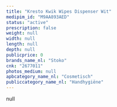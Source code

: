 ```yaml
---
title: "Kresto Kwik Wipes Dispenser Wit"
medipim_id: "M9AA893AED"
status: "active"
prescription: false
weight: null
width: null
length: null
depth: null
publicprice: 0
brands_name_nl: "Stoko"
cnk: "2677011"
photos_medium: null
apbcategory_name_nl: "Cosmetisch"
publiccategory_name_nl: "Handhygiëne"
---
```

null
